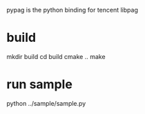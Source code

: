 pypag is the python binding for tencent libpag

# build
mkdir build
cd build
cmake ..
make

# run sample
python ../sample/sample.py
